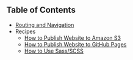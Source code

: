 ## Table of Contents

- [Routing and Navigation](routing-and-navigation.md)
- Recipes
  - [How to Publish Website to Amazon S3](recipes/deploy-to-amazon-s3.md)
  - [How to Publish Website to GitHub Pages](recipes/deploy-to-github-pages.md)
  - [How to Use Sass/SCSS](recipes/how-to-use-sass.md)
